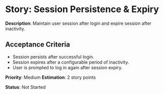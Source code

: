 # Story: Session Persistence & Expiry

**Description**: Maintain user session after login and expire session after inactivity.

## Acceptance Criteria
- Session persists after successful login.
- Session expires after a configurable period of inactivity.
- User is prompted to log in again after session expiry.

**Priority**: Medium
**Estimation**: 2 story points

**Status**: Not Started
